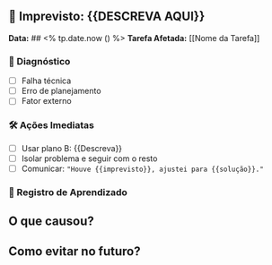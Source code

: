 ## 🚨 **Imprevisto:** {{DESCREVA AQUI}}  
**Data:** ## <% tp.date.now () %>
**Tarefa Afetada:** [[Nome da Tarefa]] 

### 🔎 Diagnóstico  
- [ ] Falha técnica  
- [ ] Erro de planejamento  
- [ ] Fator externo  

### 🛠️ Ações Imediatas  
- [ ] Usar plano B: {{Descreva}}  
- [ ] Isolar problema e seguir com o resto  
- [ ] Comunicar: `"Houve {{imprevisto}}, ajustei para {{solução}}."`  

### 📝 Registro de Aprendizado  
**O que causou?**  
-  
**Como evitar no futuro?**  
-  